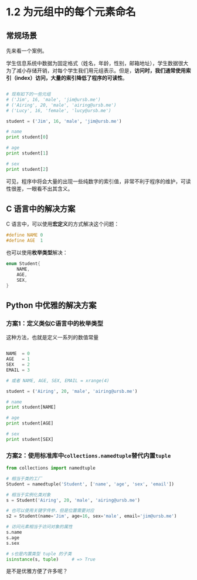 # 1.2 为元组中的每个元素命名

## 常规场景

先来看一个案例。

学生信息系统中数据为固定格式（姓名，年龄，性别，邮箱地址），学生数据很大为了减小存储开销，对每个学生我们用元组表示。但是，**访问时，我们通常使用索引（index）访问，大量的索引降低了程序的可读性**。

```python

# 现有如下的一些元组
# ('Jim', 16, 'male', 'jim@ursb.me')
# ('Airing', 20, 'male', 'airing@ursb.me')
# ('Lucy', 16, 'female', 'lucy@ursb.me')

student = ('Jim', 16, 'male', 'jim@ursb.me')

# name
print student[0]

# age
print student[1]

# sex
print student[2]

```

可见，程序中将会大量的出现一些纯数字的索引值，非常不利于程序的维护，可读性很差，一眼看不出其含义。

## C 语言中的解决方案

C 语言中，可以使用**宏定义**的方式解决这个问题：

```C
#define NAME 0
#define AGE  1

```

也可以使用**枚举类型**解决：

```C
enum Student{
    NAME,
    AGE,
    SEX,
}
```

## Python 中优雅的解决方案

### 方案1：定义类似C语言中的枚举类型

这种方法，也就是定义一系列的数值常量

```python

NAME  = 0
AGE   = 1
SEX   = 2
EMAIL = 3

# 或者 NAME, AGE, SEX, EMAIL = xrange(4)

student = ('Airing', 20, 'male', 'airing@ursb.me')

# name 
print student[NAME]

# age
print student[AGE]

# sex
print student[SEX]

```

### 方案2：使用标准库中`collections.namedtuple`替代内置`tuple`

```python
from collections import namedtuple

# 相当于类的工厂
Student = namedtuple('Student', ['name', 'age', 'sex', 'email'])

# 相当于实例化类对象
s = Student('Airing', 20, 'male', 'airing@ursb.me')

# 也可以使用关键字传参，但是位置需要对应
s2 = Student(name='Jim', age=16, sex='male', email='jim@ursb.me')

# 访问元素相当于访问对象的属性
s.name
s.age
s.sex

# s也是内置类型 tuple 的子类
isinstance(s, tuple)     # => True

```

是不是优雅方便了许多呢？
